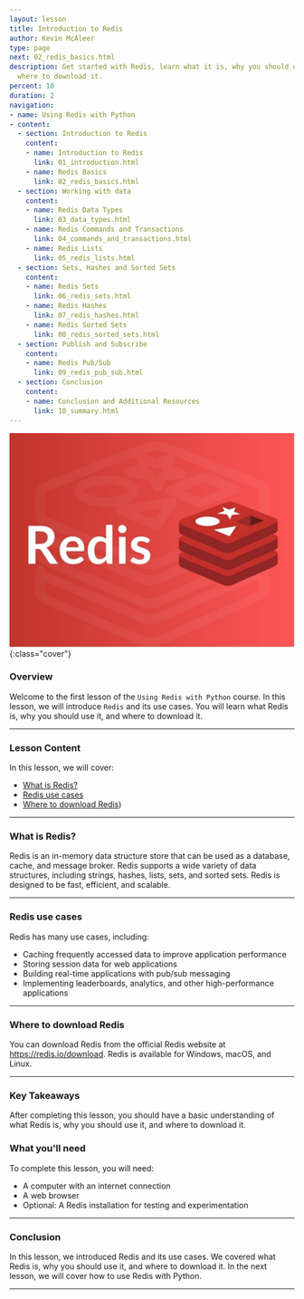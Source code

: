 ```yaml
---
layout: lesson
title: Introduction to Redis
author: Kevin McAleer
type: page
next: 02_redis_basics.html
description: Get started with Redis, learn what it is, why you should use it, and
  where to download it.
percent: 10
duration: 2
navigation:
- name: Using Redis with Python
- content:
  - section: Introduction to Redis
    content:
    - name: Introduction to Redis
      link: 01_introduction.html
    - name: Redis Basics
      link: 02_redis_basics.html
  - section: Working with data
    content:
    - name: Redis Data Types
      link: 03_data_types.html
    - name: Redis Commands and Transactions
      link: 04_commands_and_transactions.html
    - name: Redis Lists
      link: 05_redis_lists.html
  - section: Sets, Hashes and Sorted Sets
    content:
    - name: Redis Sets
      link: 06_redis_sets.html
    - name: Redis Hashes
      link: 07_redis_hashes.html
    - name: Redis Sorted Sets
      link: 08_redis_sorted_sets.html
  - section: Publish and Subscribe
    content:
    - name: Redis Pub/Sub
      link: 09_redis_pub_sub.html
  - section: Conclusion
    content:
    - name: Conclusion and Additional Resources
      link: 10_summary.html
---
```



![Cover photo of Redis logo](assets/redis-cover.jpg){:class="cover"}

### Overview

Welcome to the first lesson of the `Using Redis with Python` course. In this lesson, we will introduce `Redis` and its use cases. You will learn what Redis is, why you should use it, and where to download it.

---

### Lesson Content

In this lesson, we will cover:

* [What is Redis?](#what-is-redis)
* [Redis use cases](#redis-use-cases)
* [Where to download Redis](#where-to-download-redis))

---

### What is Redis?

Redis is an in-memory data structure store that can be used as a database, cache, and message broker. Redis supports a wide variety of data structures, including strings, hashes, lists, sets, and sorted sets. Redis is designed to be fast, efficient, and scalable.

---

### Redis use cases

Redis has many use cases, including:

* Caching frequently accessed data to improve application performance
* Storing session data for web applications
* Building real-time applications with pub/sub messaging
* Implementing leaderboards, analytics, and other high-performance applications

---

### Where to download Redis

You can download Redis from the official Redis website at <https://redis.io/download>. Redis is available for Windows, macOS, and Linux.

---

### Key Takeaways

After completing this lesson, you should have a basic understanding of what Redis is, why you should use it, and where to download it.

### What you'll need

To complete this lesson, you will need:

* A computer with an internet connection
* A web browser
* Optional: A Redis installation for testing and experimentation

---

### Conclusion

In this lesson, we introduced Redis and its use cases. We covered what Redis is, why you should use it, and where to download it. In the next lesson, we will cover how to use Redis with Python.

---
